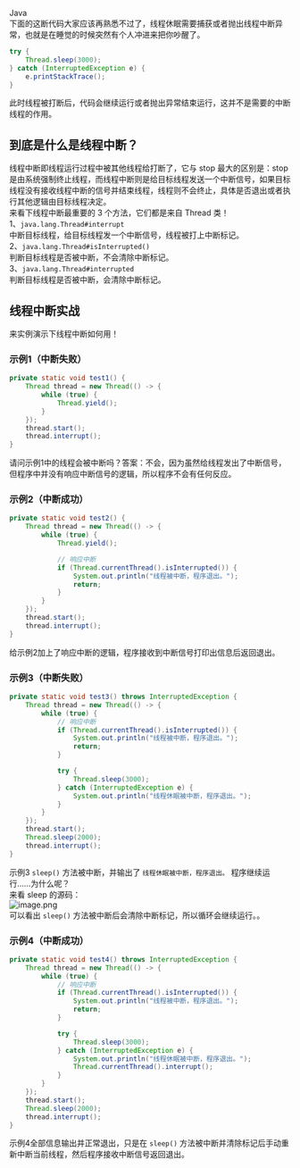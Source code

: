 Java<br />下面的这断代码大家应该再熟悉不过了，线程休眠需要捕获或者抛出线程中断异常，也就是在睡觉的时候突然有个人冲进来把你吵醒了。
```java
try {
    Thread.sleep(3000);
} catch (InterruptedException e) {
    e.printStackTrace();
}
```
此时线程被打断后，代码会继续运行或者抛出异常结束运行，这并不是需要的中断线程的作用。
<a name="zVClU"></a>
## 到底是什么是线程中断？
线程中断即线程运行过程中被其他线程给打断了，它与 stop 最大的区别是：stop 是由系统强制终止线程，而线程中断则是给目标线程发送一个中断信号，如果目标线程没有接收线程中断的信号并结束线程，线程则不会终止，具体是否退出或者执行其他逻辑由目标线程决定。<br />来看下线程中断最重要的 3 个方法，它们都是来自 Thread 类！<br />1、`java.lang.Thread#interrupt`<br />中断目标线程，给目标线程发一个中断信号，线程被打上中断标记。<br />2、`java.lang.Thread#isInterrupted()`<br />判断目标线程是否被中断，不会清除中断标记。<br />3、`java.lang.Thread#interrupted`<br />判断目标线程是否被中断，会清除中断标记。
<a name="quPRW"></a>
## 线程中断实战
来实例演示下线程中断如何用！
<a name="ZCfro"></a>
### 示例1（中断失败）
```java
private static void test1() {
    Thread thread = new Thread(() -> {
        while (true) {
            Thread.yield();
        }
    });
    thread.start();
    thread.interrupt();
}
```
请问示例1中的线程会被中断吗？答案：不会，因为虽然给线程发出了中断信号，但程序中并没有响应中断信号的逻辑，所以程序不会有任何反应。
<a name="x2cpo"></a>
### 示例2（中断成功）
```java
private static void test2() {
    Thread thread = new Thread(() -> {
        while (true) {
            Thread.yield();

            // 响应中断
            if (Thread.currentThread().isInterrupted()) {
                System.out.println("线程被中断，程序退出。");
                return;
            }
        }
    });
    thread.start();
    thread.interrupt();
}
```
给示例2加上了响应中断的逻辑，程序接收到中断信号打印出信息后返回退出。
<a name="q3w1w"></a>
### 示例3（中断失败）
```java
private static void test3() throws InterruptedException {
    Thread thread = new Thread(() -> {
        while (true) {
            // 响应中断
            if (Thread.currentThread().isInterrupted()) {
                System.out.println("线程被中断，程序退出。");
                return;
            }

            try {
                Thread.sleep(3000);
            } catch (InterruptedException e) {
                System.out.println("线程休眠被中断，程序退出。");
            }
        }
    });
    thread.start();
    Thread.sleep(2000);
    thread.interrupt();
}
```
示例3 `sleep()` 方法被中断，并输出了 `线程休眠被中断，程序退出。` 程序继续运行……为什么呢？<br />来看 sleep 的源码：<br />![image.png](https://cdn.nlark.com/yuque/0/2022/png/396745/1654848363148-c5240ab5-7f8b-498f-9d48-8f6b357f2d26.png#clientId=uf15c1b1b-7b2f-4&from=paste&height=206&id=u87605fa1&originHeight=514&originWidth=1660&originalType=binary&ratio=1&rotation=0&showTitle=false&size=87313&status=done&style=shadow&taskId=ueae6fefe-4cc7-47c2-8619-4b511268568&title=&width=664)<br />可以看出 `sleep()` 方法被中断后会清除中断标记，所以循环会继续运行。。
<a name="foMqW"></a>
### 示例4（中断成功）
```java
private static void test4() throws InterruptedException {
    Thread thread = new Thread(() -> {
        while (true) {
            // 响应中断
            if (Thread.currentThread().isInterrupted()) {
                System.out.println("线程被中断，程序退出。");
                return;
            }

            try {
                Thread.sleep(3000);
            } catch (InterruptedException e) {
                System.out.println("线程休眠被中断，程序退出。");
                Thread.currentThread().interrupt();
            }
        }
    });
    thread.start();
    Thread.sleep(2000);
    thread.interrupt();
}
```
示例4全部信息输出并正常退出，只是在 `sleep()` 方法被中断并清除标记后手动重新中断当前线程，然后程序接收中断信号返回退出。

